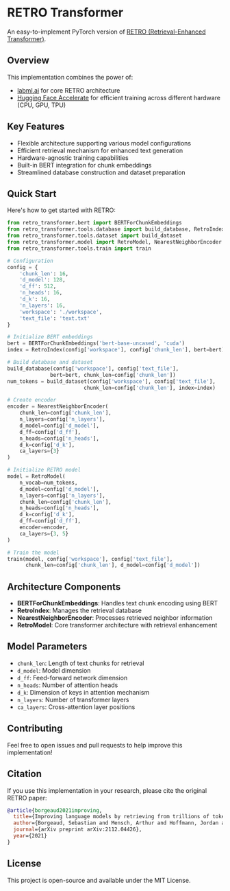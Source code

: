 # RETRO Transformer

An easy-to-implement PyTorch version of [RETRO (Retrieval-Enhanced Transformer)](https://arxiv.org/abs/2112.04426).

## Overview

This implementation combines the power of:
- [labml.ai](https://nn.labml.ai/transformers/retro/index.html) for core RETRO architecture
- [Hugging Face Accelerate](https://github.com/huggingface/accelerate) for efficient training across different hardware (CPU, GPU, TPU)

## Key Features

- Flexible architecture supporting various model configurations
- Efficient retrieval mechanism for enhanced text generation
- Hardware-agnostic training capabilities
- Built-in BERT integration for chunk embeddings
- Streamlined database construction and dataset preparation

## Quick Start

Here's how to get started with RETRO:

```python
from retro_transformer.bert import BERTForChunkEmbeddings
from retro_transformer.tools.database import build_database, RetroIndex
from retro_transformer.tools.dataset import build_dataset
from retro_transformer.model import RetroModel, NearestNeighborEncoder
from retro_transformer.tools.train import train

# Configuration
config = {
    'chunk_len': 16,
    'd_model': 128,
    'd_ff': 512,
    'n_heads': 16,
    'd_k': 16,
    'n_layers': 16,
    'workspace': './workspace',
    'text_file': 'text.txt'
}

# Initialize BERT embeddings
bert = BERTForChunkEmbeddings('bert-base-uncased', 'cuda')
index = RetroIndex(config['workspace'], config['chunk_len'], bert=bert)

# Build database and dataset
build_database(config['workspace'], config['text_file'], 
              bert=bert, chunk_len=config['chunk_len'])
num_tokens = build_dataset(config['workspace'], config['text_file'], 
                         chunk_len=config['chunk_len'], index=index)

# Create encoder
encoder = NearestNeighborEncoder(
    chunk_len=config['chunk_len'],
    n_layers=config['n_layers'],
    d_model=config['d_model'],
    d_ff=config['d_ff'],
    n_heads=config['n_heads'],
    d_k=config['d_k'],
    ca_layers={3}
)

# Initialize RETRO model
model = RetroModel(
    n_vocab=num_tokens,
    d_model=config['d_model'],
    n_layers=config['n_layers'],
    chunk_len=config['chunk_len'],
    n_heads=config['n_heads'],
    d_k=config['d_k'],
    d_ff=config['d_ff'],
    encoder=encoder,
    ca_layers={3, 5}
)

# Train the model
train(model, config['workspace'], config['text_file'], 
      chunk_len=config['chunk_len'], d_model=config['d_model'])
```

## Architecture Components

- **BERTForChunkEmbeddings**: Handles text chunk encoding using BERT
- **RetroIndex**: Manages the retrieval database
- **NearestNeighborEncoder**: Processes retrieved neighbor information
- **RetroModel**: Core transformer architecture with retrieval enhancement

## Model Parameters

- `chunk_len`: Length of text chunks for retrieval
- `d_model`: Model dimension
- `d_ff`: Feed-forward network dimension
- `n_heads`: Number of attention heads
- `d_k`: Dimension of keys in attention mechanism
- `n_layers`: Number of transformer layers
- `ca_layers`: Cross-attention layer positions

## Contributing

Feel free to open issues and pull requests to help improve this implementation!

## Citation

If you use this implementation in your research, please cite the original RETRO paper:

```bibtex
@article{borgeaud2021improving,
  title={Improving language models by retrieving from trillions of tokens},
  author={Borgeaud, Sebastian and Mensch, Arthur and Hoffmann, Jordan and Cai, Trevor and Rutherford, Eliza and Millican, Katie and ...},
  journal={arXiv preprint arXiv:2112.04426},
  year={2021}
}
```

## License

This project is open-source and available under the MIT License.
